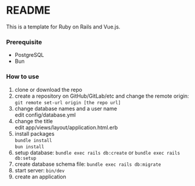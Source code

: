 # README

This is a template for Ruby on Rails and Vue.js.

### Prerequisite
- PostgreSQL
- Bun

### How to use
1. clone or download the repo
2. create a repository on GitHub/GitLab/etc and change the remote origin: `git remote set-url origin [the repo url]`
3. change database names and a user name\
    edit config/database.yml
4. change the title\
    edit app/views/layout/application.html.erb
5. install packages\
    `bundle install`\
    `bun install`
6. setup database: `bundle exec rails db:create` or `bundle exec rails db:setup`
7. create database schema file: `bundle exec rails db:migrate`
8. start server: `bin/dev`
9. create an application
